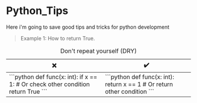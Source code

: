 # Python_Tips
Here i'm going to save good tips and tricks for python development

> Example 1: How to return True.

<table>
  <caption>
    Don't repeat yourself (DRY)
  </caption>
  <thead>
    <tr>
      <th>❌</th>
      <th>✔️</th>
    </tr>
  </thead>
  <tbody>
    <tr>
      <td>
        ```python
        def func(x: int):
            if x == 1:  # Or check other condition
            return True
        ```
      </td>
      <td>
        ```python
        def func(x: int):
            return x == 1  # Or return other condition
        ```
      </td>
    </tr>
  </tbody>
</table>
